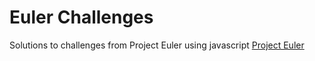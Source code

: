 # Euler Challenges
Solutions to challenges from Project Euler using javascript
[Project Euler](https://projecteuler.net/)


